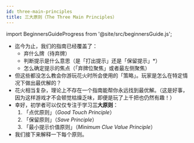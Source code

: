 ```yaml
---
id: three-main-principles
title: 三大原则（The Three Main Principles）
---
```


import BeginnersGuideProgress from '@site/src/beginnersGuide.js';

<BeginnersGuideProgress id="three-main-principles" />

- 迄今为止，我们的指南已经覆盖了：
  - 弃什么牌（待弃牌）
  - 判断提示是什么意思（是「打出提示」还是「保留提示」*）
  - 怎么确定提示的焦点（「弃牌位聚焦」或者最左侧聚焦）
- 但这些都没怎么教会你游玩花火时所会使用的「策略」。玩家是怎么在特定情况下做出最优解的？
- 花火相当复杂，理论上不存在一个指南能帮你永远找到最优解。（这是好事，因为这样游戏才不会顿觉枯燥乏味，即便是玩了上千把也仍然有趣！）
- 幸好，初学者可以仅仅专注于学习**三大原则**：
  1. 「点优原则」（*Good Touch Principle*）
  1. 「保留原则」（*Save Principle*）
  1. 「最小提示价值原则」（*Minimum Clue Value Principle*）
- 我们接下来解释一下每个原则。
